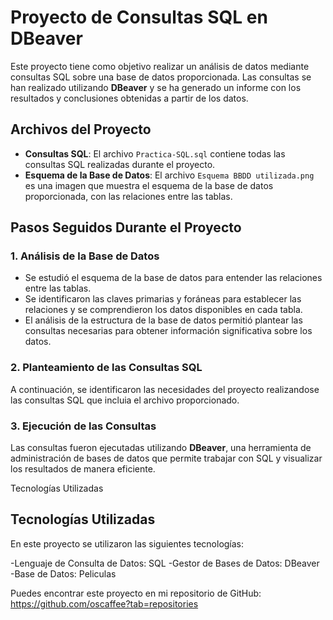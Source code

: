 # Proyecto de Consultas SQL en DBeaver

Este proyecto tiene como objetivo realizar un análisis de datos mediante consultas SQL sobre una base de datos proporcionada. Las consultas se han realizado utilizando **DBeaver** y se ha generado un informe con los resultados y conclusiones obtenidas a partir de los datos.

## Archivos del Proyecto

- **Consultas SQL**: El archivo `Practica-SQL.sql` contiene todas las consultas SQL realizadas durante el proyecto.
- **Esquema de la Base de Datos**: El archivo `Esquema BBDD utilizada.png` es una imagen que muestra el esquema de la base de datos proporcionada, con las relaciones entre las tablas.

## Pasos Seguidos Durante el Proyecto

### 1. **Análisis de la Base de Datos**
   - Se estudió el esquema de la base de datos para entender las relaciones entre las tablas.
   - Se identificaron las claves primarias y foráneas para establecer las relaciones y se comprendieron los datos disponibles en cada tabla.
   - El análisis de la estructura de la base de datos permitió plantear las consultas necesarias para obtener información significativa sobre los datos.

### 2. **Planteamiento de las Consultas SQL**
   A continuación, se identificaron las necesidades del proyecto realizandose las consultas SQL que incluia el archivo proporcionado.

### 3. **Ejecución de las Consultas**
   Las consultas fueron ejecutadas utilizando **DBeaver**, una herramienta de administración de bases de datos que permite trabajar con SQL y visualizar los resultados de manera eficiente.

   Tecnologías Utilizadas
   ## Tecnologías Utilizadas

En este proyecto se utilizaron las siguientes tecnologías:

   -Lenguaje de Consulta de Datos: SQL
   -Gestor de Bases de Datos: DBeaver
   -Base de Datos: Peliculas

Puedes encontrar este proyecto en mi repositorio de GitHub: https://github.com/oscaffee?tab=repositories
